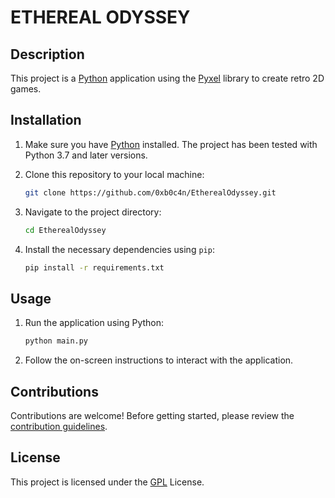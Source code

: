 # ETHEREAL ODYSSEY

## Description

This project is a [Python](https://www.python.org/) application using the [Pyxel](https://github.com/kitao/pyxel) library to create retro 2D games.

## Installation

1. Make sure you have [Python](https://www.python.org/) installed. The project has been tested with Python 3.7 and later versions.
2. Clone this repository to your local machine:

    ```bash
    git clone https://github.com/0xb0c4n/EtherealOdyssey.git
    ```

3. Navigate to the project directory:

    ```bash
    cd EtherealOdyssey
    ```

4. Install the necessary dependencies using `pip`:

    ```bash
    pip install -r requirements.txt
    ```

## Usage

1. Run the application using Python:

    ```bash
    python main.py
    ```

2. Follow the on-screen instructions to interact with the application.

## Contributions

Contributions are welcome! Before getting started, please review the [contribution guidelines](CONTRIBUTING.md).

## License

This project is licensed under the [GPL](LICENSE) License.
